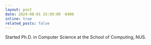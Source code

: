```yaml
---
layout: post
date: 2024-08-01 15:59:00 -0400
inline: true
related_posts: false
---
```


Started Ph.D. in Computer Science at the School of Computing, NUS.
